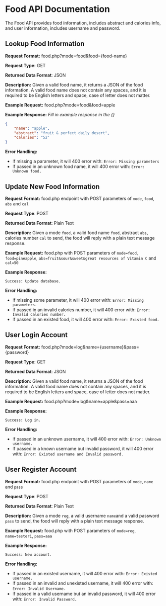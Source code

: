 # Food API Documentation
The Food API provides food information, includes abstract and calories info, and user information, includes username and password.

## Lookup Food Information
**Request Format:** food.php?mode=food&food={food-name}

**Request Type:** GET

**Returned Data Format**: JSON

**Description:** Given a valid food name, it returns a JSON of the food information. A valid food name does not contain any spaces, and it is required to be English letters and space, case of letter does not matter.

**Example Request:** food.php?mode=food&food=apple

**Example Response:**
*Fill in example response in the {}*

```json
{
    "name": "apple",
    "abstract": "fruit & perfect daily desert",
    "calories": "52"
}
```

**Error Handling:**
- If missing a parameter, it will 400 error with: `Error: Missing parameters`
- If passed in an unknown food name, it will 400 error with: `Error: Unknown food.`

## Update New Food Information
**Request Format:** food.php endpoint with POST parameters of `mode`, `food`, `abs` and `cal`

**Request Type**: POST

**Returned Data Format**: Plain Text

**Description:** Given a mode `food`, a valid food name `food`, abstract `abs`, calories number `cal` to send, the food will reply with a plain text message response.

**Example Request:** food.php with POST parameters of `mode=food`, `food=pineapple`, `abs=fruit&sour&sweet&great resources of Vitamin C` and `cal=50`

**Example Response:**

```
Success: Update database.
```

**Error Handling:**
- If missing some parameter, it will 400 error with: `Error: Missing parameters.`
- If passed in an invalid calories number, it will 400 error with:  `Error: Invalid calories number.`
- If passed in an existed food, it will 400 error with: `Error: Existed food.` 

## User Login Account
**Request Format:** food.php?mode=log&name={username}&pass={password}

**Request Type:** GET

**Returned Data Format**: JSON

**Description:** Given a valid food name, it returns a JSON of the food information. A valid food name does not contain any spaces, and it is required to be English letters and space, case of letter does not matter.

**Example Request:** food.php?mode=log&name=apple&pass=aaa

**Example Response:**

```
Success: Log in.
```

**Error Handling:**
- If passed in an unknown username, it will 400 error with: `Error: Unknown username.`
- If passed in a known username but invalid password, it will 400 error with: `Error: Existed username and Invalid password.`

## User Register Account
**Request Format:** food.php endpoint with POST parameters of `mode`, `name` and `pass`

**Request Type**: POST

**Returned Data Format**: Plain Text

**Description:** Given a mode `reg`, a valid username `name`and a valid password `pass` to send, the food will reply with a plain text message response.

**Example Request:** food.php with POST parameters of `mode=reg`, `name=tester1`, `pass=aaa`

**Example Response:**

```
Success: New account.
```

**Error Handling:**
- If passed in an existed username, it will 400 error with: `Error: Existed username.`
- If passed in an invalid and unexisted username, it will 400 error with: `Error: Invalid Username.`
- If passed in a valid username but an invalid password, it will 400 error with:  `Error: Invalid Password.`
